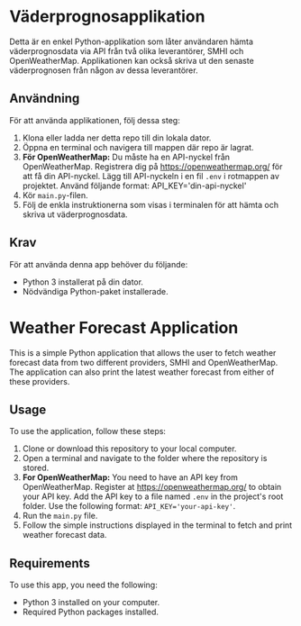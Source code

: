 # Väderprognosapplikation

Detta är en enkel Python-applikation som låter användaren hämta väderprognosdata via API från två olika leverantörer, SMHI och OpenWeatherMap. Applikationen kan också skriva ut den senaste väderprognosen från någon av dessa leverantörer.

## Användning

För att använda applikationen, följ dessa steg:
1. Klona eller ladda ner detta repo till din lokala dator.
2. Öppna en terminal och navigera till mappen där repo är lagrat.
3. **För OpenWeatherMap:** Du måste ha en API-nyckel från OpenWeatherMap. Registrera dig på https://openweathermap.org/ för att få din API-nyckel. Lägg till API-nyckeln i en fil `.env` i rotmappen av projektet. Använd följande format: API_KEY='din-api-nyckel'
4. Kör `main.py`-filen.
5. Följ de enkla instruktionerna som visas i terminalen för att hämta och skriva ut väderprognosdata.

## Krav
För att använda denna app behöver du följande:
- Python 3 installerat på din dator.
- Nödvändiga Python-paket installerade. 


# Weather Forecast Application

This is a simple Python application that allows the user to fetch weather forecast data from two different providers, SMHI and OpenWeatherMap. The application can also print the latest weather forecast from either of these providers.

## Usage

To use the application, follow these steps:

1. Clone or download this repository to your local computer.
2. Open a terminal and navigate to the folder where the repository is stored.
3. **For OpenWeatherMap:** You need to have an API key from OpenWeatherMap. Register at https://openweathermap.org/ to obtain your API key. Add the API key to a file named `.env` in the project's root folder. Use the following format: `API_KEY='your-api-key'`.
4. Run the `main.py` file.
5. Follow the simple instructions displayed in the terminal to fetch and print weather forecast data.

## Requirements
To use this app, you need the following:

- Python 3 installed on your computer.
- Required Python packages installed.

